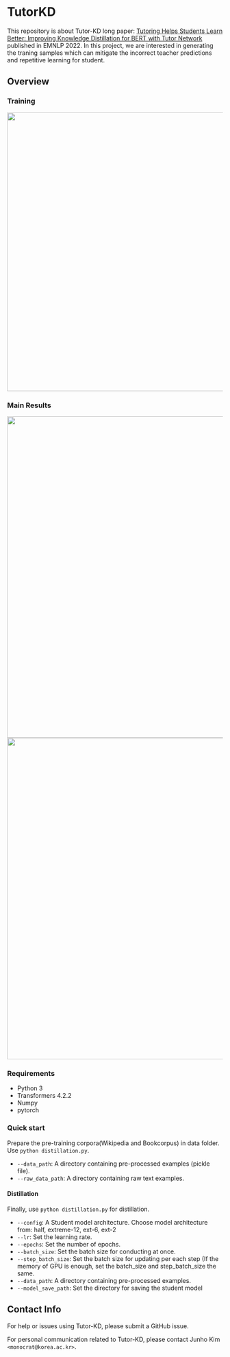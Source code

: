 # TutorKD

This repository is about Tutor-KD long paper: [Tutoring Helps Students Learn Better: Improving Knowledge Distillation for BERT with Tutor Network](https://preview.aclanthology.org/emnlp-22-ingestion/2022.emnlp-main.498/) published in EMNLP 2022. In this project, we are interested in generating the traning samples which can mitigate the incorrect teacher predictions and repetitive learning for student.

## Overview
### Training
<img src="./figures/tutor-kd.png" width="650"/>

### Main Results
<img src="./figures/results.PNG" width="750"/>
<img src="./figures/results_extreme.PNG" width="750"/>

### Requirements
 - Python 3
 - Transformers 4.2.2
 - Numpy 
 - pytorch

### Quick start
Prepare the pre-training corpora(Wikipedia and Bookcorpus) in data folder. Use ```python distillation.py```.

 - ```--data_path```: A directory containing pre-processed examples (pickle file).
 - ```--raw_data_path```: A directory containing raw text examples.

#### Distillation
Finally, use ```python distillation.py``` for distillation.

 - ```--config```: A Student model architecture. Choose model architecture from: half, extreme-12, ext-6, ext-2
 - ```--lr```: Set the learning rate.
 - ```--epochs```: Set the number of epochs. 
 - ```--batch_size```: Set the batch size for conducting at once. 
 - ```--step_batch_size```: Set the batch size for updating per each step (If the memory of GPU is enough, set the batch_size and step_batch_size the same.
 - ```--data_path```: A directory containing pre-processed examples.
 - ```--model_save_path```: Set the directory for saving the student model


## Contact Info 
For help or issues using Tutor-KD, please submit a GitHub issue. 

For personal communication related to Tutor-KD, please contact Junho Kim ```<monocrat@korea.ac.kr>```.